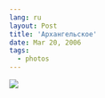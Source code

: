 ```yaml
---
lang: ru
layout: Post
title: 'Архангельское'
date: Mar 20, 2006
tags:
  - photos
---
```


![](/images/blog/MG-2788.jpg)
